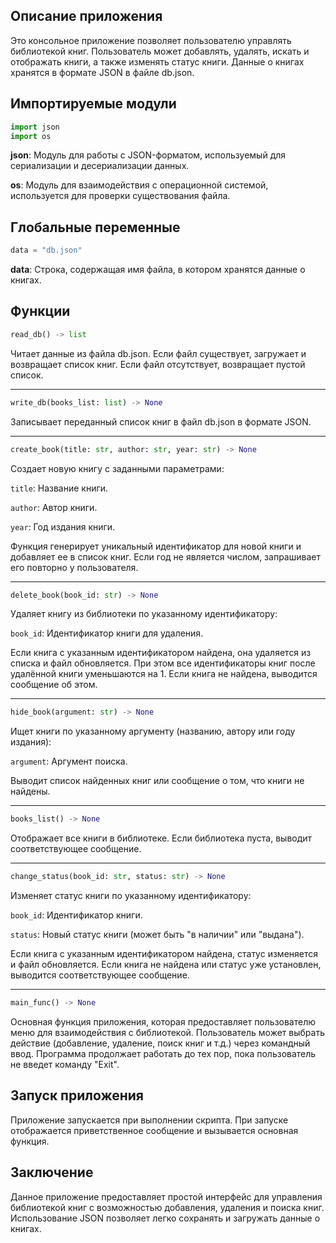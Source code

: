 **Описание приложения**
--

Это консольное приложение позволяет пользователю управлять библиотекой книг. Пользователь может добавлять, удалять, искать и отображать книги, а также изменять статус книги. Данные о книгах хранятся в формате JSON в файле db.json.

**Импортируемые модули**
---
```python
import json
import os
```
**json**: Модуль для работы с JSON-форматом, используемый для сериализации и десериализации данных.

**os**: Модуль для взаимодействия с операционной системой, используется для проверки существования файла.

**Глобальные переменные**
---
```python
data = "db.json"
```

**data**: Строка, содержащая имя файла, в котором хранятся данные о книгах.

**Функции**
---

```python
read_db() -> list
```

Читает данные из файла db.json. Если файл существует, загружает и возвращает список книг. Если файл отсутствует, возвращает пустой список.
____
```python
write_db(books_list: list) -> None
```

Записывает переданный список книг в файл db.json в формате JSON.
____
```python
create_book(title: str, author: str, year: str) -> None
```

Создает новую книгу с заданными параметрами:

`title`: Название книги.

`author`: Автор книги.

`year`: Год издания книги.

Функция генерирует уникальный идентификатор для новой книги и добавляет ее в список книг. Если год не является числом, запрашивает его повторно у пользователя.
____
```python
delete_book(book_id: str) -> None
```

Удаляет книгу из библиотеки по указанному идентификатору:

`book_id`: Идентификатор книги для удаления.

Если книга с указанным идентификатором найдена, она удаляется из списка и файл обновляется. При этом все идентификаторы книг после удалённой книги уменьшаются на 1. Если книга не найдена, выводится сообщение об этом.
____
```python
hide_book(argument: str) -> None
```

Ищет книги по указанному аргументу (названию, автору или году издания):

`argument`: Аргумент поиска.

Выводит список найденных книг или сообщение о том, что книги не найдены.
____
```python
books_list() -> None
```

Отображает все книги в библиотеке. Если библиотека пуста, выводит соответствующее сообщение.
____
```python
change_status(book_id: str, status: str) -> None
```

Изменяет статус книги по указанному идентификатору:

`book_id`: Идентификатор книги.

`status`: Новый статус книги (может быть "в наличии" или "выдана").

Если книга с указанным идентификатором найдена, статус изменяется и файл обновляется. Если книга не найдена или статус уже установлен, выводится соответствующее сообщение.
____
```python
main_func() -> None
```

Основная функция приложения, которая предоставляет пользователю меню для взаимодействия с библиотекой. Пользователь может выбрать действие (добавление, удаление, поиск книг и т.д.) через командный ввод. Программа продолжает работать до тех пор, пока пользователь не введет команду "Exit".

**Запуск приложения**
---

Приложение запускается при выполнении скрипта. При запуске отображается приветственное сообщение и вызывается основная функция.

**Заключение**
---

Данное приложение предоставляет простой интерфейс для управления библиотекой книг с возможностью добавления, удаления и поиска книг. Использование JSON позволяет легко сохранять и загружать данные о книгах.
